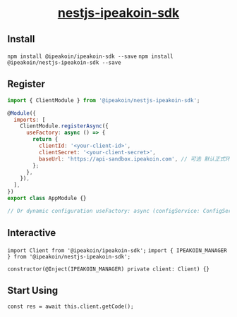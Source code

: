 <p style="text-align: center;">
  <h1 align="center"><a href="javascript:void(0);">nestjs-ipeakoin-sdk</a></h1>
</p>

## Install

`npm install @ipeakoin/ipeakoin-sdk --save`
`npm install @ipeakoin/nestjs-ipeakoin-sdk --save`

## Register

```js
import { ClientModule } from '@ipeakoin/nestjs-ipeakoin-sdk';

@Module({
  imports: [
    ClientModule.registerAsync({
      useFactory: async () => {
        return {
          clientId: '<your-client-id>',
          clientSecret: '<your-client-secret>',
          baseUrl: 'https://api-sandbox.ipeakoin.com', // 可选 默认正式环境
        };
      },
    }),
  ],
})
export class AppModule {}

// Or dynamic configuration useFactory: async (configService: ConfigService)
```

## Interactive

`import Client from '@ipeakoin/ipeakoin-sdk';`
`import { IPEAKOIN_MANAGER } from '@ipeakoin/nestjs-ipeakoin-sdk';`

`constructor(@Inject(IPEAKOIN_MANAGER) private client: Client) {}`

## Start Using

`const res = await this.client.getCode();`
